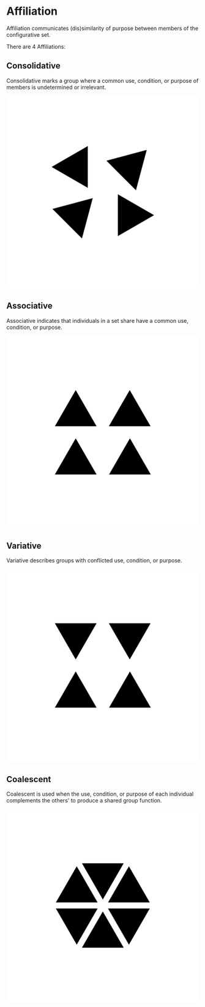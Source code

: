 # Affiliation
Affiliation communicates (dis)similarity of purpose between members of the configurative set.  

There are 4 Affiliations:  

## Consolidative
Consolidative marks a group where a common use, condition, or purpose of members is undetermined or irrelevant.  

![consolidative graphic](../graphics/consolidative_filled.png)

## Associative
Associative indicates that individuals in a set share have a common use, condition, or purpose.  

![associative graphic](../graphics/associative_filled.png)

## Variative
Variative describes groups with conflicted use, condition, or purpose.  

![variative graphic](../graphics/variative_filled.png)

## Coalescent
Coalescent is used when the use, condition, or purpose of each individual complements the others' to produce a shared group function.  

![coalescent graphic](../graphics/coalescent_filled.png)
